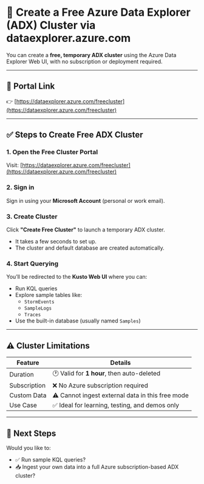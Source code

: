 # 🚀 Create a Free Azure Data Explorer (ADX) Cluster via dataexplorer.azure.com

You can create a **free, temporary ADX cluster** using the Azure Data Explorer Web UI, with no subscription or deployment required.

---

## 🔗 Portal Link

👉 [https://dataexplorer.azure.com/freecluster](https://dataexplorer.azure.com/freecluster)

---

## ✅ Steps to Create Free ADX Cluster

### 1. **Open the Free Cluster Portal**
Visit: [https://dataexplorer.azure.com/freecluster](https://dataexplorer.azure.com/freecluster)

### 2. **Sign in**
Sign in using your **Microsoft Account** (personal or work email).

### 3. **Create Cluster**
Click **"Create Free Cluster"** to launch a temporary ADX cluster.

- It takes a few seconds to set up.
- The cluster and default database are created automatically.

### 4. **Start Querying**
You’ll be redirected to the **Kusto Web UI** where you can:

- Run KQL queries
- Explore sample tables like:
  - `StormEvents`
  - `SampleLogs`
  - `Traces`
- Use the built-in database (usually named `Samples`)

---

## ⚠️ Cluster Limitations

| Feature              | Details                                           |
|----------------------|---------------------------------------------------|
| Duration             | 🕐 Valid for **1 hour**, then auto-deleted        |
| Subscription         | ❌ No Azure subscription required                  |
| Custom Data          | ⚠️ Cannot ingest external data in this free mode |
| Use Case             | ✅ Ideal for learning, testing, and demos only    |

---

## 📌 Next Steps

Would you like to:
- ✅ Run sample KQL queries?
- 📥 Ingest your own data into a full Azure subscription-based ADX cluster?
